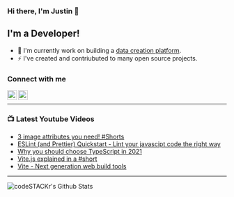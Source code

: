 ### Hi there, I'm Justin 👋

## I'm a Developer!

- 🔭 I'm currently work on building a [data creation platform](https://datatorch.io).
- ⚡ I've created and contriubuted to many open source projects.

### Connect with me

[<img align="left" alt="jsbroks | YouTube" width="22px" src="https://cdn.jsdelivr.net/npm/simple-icons@v3/icons/youtube.svg" />][youtube]
[<img align="left" alt="jsbroks | LinkedIn" width="22px" src="https://cdn.jsdelivr.net/npm/simple-icons@v3/icons/linkedin.svg" />][linkedin]

<br />

---

### 📺 Latest Youtube Videos

<!-- YOUTUBE:START -->
- [3 image attributes you need! #Shorts](https://www.youtube.com/watch?v=wiqw7KVLDT0)
- [ESLint (and Prettier) Quickstart - Lint your javascipt code the right way](https://www.youtube.com/watch?v=St1YSNoB36Y)
- [Why you should choose TypeScript in 2021](https://www.youtube.com/watch?v=j3vMrmlT_QE)
- [Vite.js explained in a #short](https://www.youtube.com/watch?v=UUgG1B2UpXw)
- [Vite - Next generation web build tools](https://www.youtube.com/watch?v=3ADapNcDLZU)
<!-- YOUTUBE:END -->

---

<img align="center" alt="codeSTACKr's Github Stats" src="https://github-readme-stats.vercel.app/api?username=jsbroks&show_icons=true&hide_border=true" >


[youtube]: https://www.youtube.com/channel/UCro4e-xxAYrgwt5cOccnE0A
[github]: https://www.github.com/jsbroks
[linkedin]: https://www.linkedin.com/in/jsbroks/
